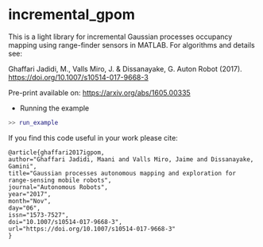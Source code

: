 # incremental_gpom

This is a light library for incremental Gaussian processes occupancy mapping using range-finder sensors in MATLAB. For algorithms and details see:

Ghaffari Jadidi, M., Valls Miro, J. & Dissanayake, G. Auton Robot (2017). https://doi.org/10.1007/s10514-017-9668-3

Pre-print available on: https://arxiv.org/abs/1605.00335


- Running the example

```matlab
>> run_example
```

If you find this code useful in your work please cite:
```
@article{ghaffari2017igpom,
author="Ghaffari Jadidi, Maani and Valls Miro, Jaime and Dissanayake, Gamini",
title="Gaussian processes autonomous mapping and exploration for range-sensing mobile robots",
journal="Autonomous Robots",
year="2017",
month="Nov",
day="06",
issn="1573-7527",
doi="10.1007/s10514-017-9668-3",
url="https://doi.org/10.1007/s10514-017-9668-3"
}
```
